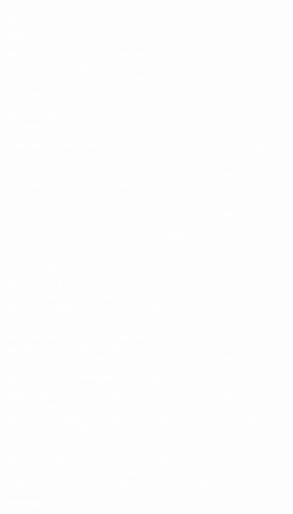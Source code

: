 <font color = "white">  

Jack Beautz  
jpb375  

#MATH 4420 Homework 4

##Exercise 1
Let $\{a_1,...,a_r\}$ be the set of points which cover $a$.  
Let $x\in \{a_1,...,a_r\}$ and $y\in [a,b]$.  
The interval of $L$ is atomic if $y$ can be written as the join of points in $[a,b]$.  

Consider $y_1$ which covers $a$. By semi modularity, we know $x\lor y_1$ covers $y_1$.  

Next consider $y_k$ which covers $y_{k-1}$. Since $x\lor y_{k-1}$ covers $y_{k-1}$, by semimodularity $x\lor y_k$ covers $y_k$.  

Continue inductively until you find that $y_k = y$. Thus $y$ is a join of points which cover $a$.  

Any $y\in [a,b]$ can be constructed in this way because of the semimodularity and lattice structure of the geometric lattic $L$.  


Consider $y_0\in [a,b]$ such that it cannot be constructed in this way. $y_0 > a$ and greater than each $a_i$. Let $z\in L$ be an element outside the interval such that $y_0\land z = a$. By definition, $z\not\in [a,b]$. Consider without loss of generality that $z<a$. Then, $z \land y_0 < a$. This is a contradiction to the assumption that $z\land y_0 = a$.  

Therefore, the interval of the lattice is atomic.  

##Exercise 2
Because $E$ is finite, $(E, F_E)$ is a combinatorical design if   
(i) $F_E$ is closed under intersection  
(ii) $\emptyset$,$E$ and singletons $\{x\}\in F_E$ are contained in $F_E$.  
(iii) $\forall x\in E-G$, $\exists ! H\in F$ such that $H$ covers $G$ and $x\in H$.  

First consider (i). Let $U$ and $W$ be subspaces of $V$. Let $G\in F_E$ and $H\in F_E$ such that they correspond with the intersection of $E$ and $W$ or $U$ respectively.  $H\cap G$ is defined as $\{E\cap U \cap W: U,W\subseteq V\}$. Note that $U\cap W\subseteq V$ because $U\subseteq V$ and $W\subseteq V$. Thus the intersection of flats $H$ and $G$ is a flat $F'$ such that $F'$ corresponds to the intersection of $E$ and $(U\cap W)$.  

Now consider (ii). $\emptyset\in F_E$ is defined as $\{E\cap U: U\subseteq V\}$ where $U\cap E = \emptyset$. $E\in F_E$ is defined as $\{E\cap E: E\subseteq V\}$. Every vector in $E$ is included in the intersection. Finally, define the set of subspaces $U_1,...,U_n$ such that $U_i = span(v_i)$, $\forall v_i\in E$. There exists a flat corresponding to each singleton $v_i$ defined as $\{E\cap U_i: U_i \subseteq V\}$.  

Finally consider (iii). Let $v_k\in E-G$ such that $H$ covers $G$ and $\{v_k\}$. If $H$ covers $G$ and $\{v_k\}$ then $H$ is defined as $\{E\cap ((E-G) \cap \{v_k\}):((E-G) \cap \{v_k\})\subseteq V\}$. Hence, $H$ exists. Suppose $H$ was not unique for each $v_k$. 





***THE END***

